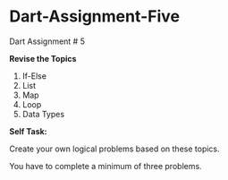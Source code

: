 # Dart-Assignment-Five
Dart Assignment # 5

<strong>Revise the Topics</strong><br>
1. If-Else<br>
2. List<br>
3. Map<br>
4. Loop<br>
5. Data Types<br>

<strong>Self Task:</strong><br>
<p>Create your own logical problems based on these topics.</p>

<p>You have to complete a minimum of three problems.</p>
